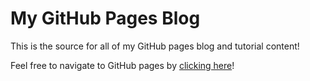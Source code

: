 # My GitHub Pages Blog

This is the source for all of my GitHub pages blog and tutorial content!

Feel free to navigate to GitHub pages by [clicking here](https://mhall-simon.github.io/)!